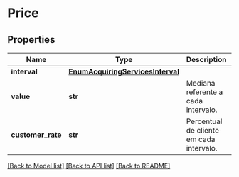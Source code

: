 # Price

## Properties
Name | Type | Description | Notes
------------ | ------------- | ------------- | -------------
**interval** | [**EnumAcquiringServicesInterval**](EnumAcquiringServicesInterval.md) |  | 
**value** | **str** | Mediana referente a cada intervalo. | 
**customer_rate** | **str** | Percentual de cliente em cada intervalo. | 

[[Back to Model list]](../README.md#documentation-for-models) [[Back to API list]](../README.md#documentation-for-api-endpoints) [[Back to README]](../README.md)

